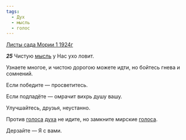 ```yaml
---
tags:
  - Дух
  - мысль
  - голос
---
```


[Листы сада Мории 1 1924г](https://127.0.0.1:4002/agni/1924)

___25___
Чистую [мысль](../../../tags/#мысль) у Нас ухо ловит.   

Узнаете многое, и чистою дорогою можете идти, но бойтесь гнева и сомнений.   

Если победите — просветитесь.   

Если подпадёте — омрачит вихрь душу вашу.   

Улучшайтесь, друзья, неустанно.   

Против [голоса](../../../tags/#голос) [духа](../../../tags/#Дух) не идите, но замкните мирские [голоса](../../../tags/#голос).   

Дерзайте — Я с вами.   

